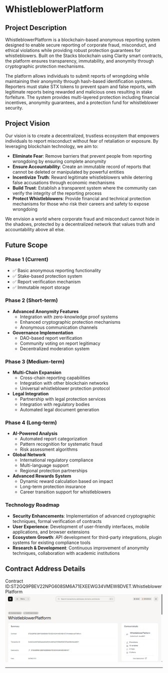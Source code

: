 # WhistleblowerPlatform

## Project Description

WhistleblowerPlatform is a blockchain-based anonymous reporting system designed to enable secure reporting of corporate fraud, misconduct, and ethical violations while providing robust protection guarantees for whistleblowers. Built on the Stacks blockchain using Clarity smart contracts, the platform ensures transparency, immutability, and anonymity through cryptographic protection mechanisms.

The platform allows individuals to submit reports of wrongdoing while maintaining their anonymity through hash-based identification systems. Reporters must stake STX tokens to prevent spam and false reports, with legitimate reports being rewarded and malicious ones resulting in stake forfeiture. The system provides multi-layered protection including financial incentives, anonymity guarantees, and a protection fund for whistleblower security.

## Project Vision

Our vision is to create a decentralized, trustless ecosystem that empowers individuals to report misconduct without fear of retaliation or exposure. By leveraging blockchain technology, we aim to:

- **Eliminate Fear**: Remove barriers that prevent people from reporting wrongdoing by ensuring complete anonymity
- **Ensure Accountability**: Create an immutable record of reports that cannot be deleted or manipulated by powerful entities
- **Incentivize Truth**: Reward legitimate whistleblowers while deterring false accusations through economic mechanisms
- **Build Trust**: Establish a transparent system where the community can verify the integrity of the reporting process
- **Protect Whistleblowers**: Provide financial and technical protection mechanisms for those who risk their careers and safety to expose wrongdoing

We envision a world where corporate fraud and misconduct cannot hide in the shadows, protected by a decentralized network that values truth and accountability above all else.

## Future Scope

### Phase 1 (Current)
- ✅ Basic anonymous reporting functionality
- ✅ Stake-based protection system
- ✅ Report verification mechanism
- ✅ Immutable report storage

### Phase 2 (Short-term)
- **Advanced Anonymity Features**
  - Integration with zero-knowledge proof systems
  - Enhanced cryptographic protection mechanisms
  - Anonymous communication channels
- **Governance Implementation**
  - DAO-based report verification
  - Community voting on report legitimacy
  - Decentralized moderation system

### Phase 3 (Medium-term)
- **Multi-Chain Expansion**
  - Cross-chain reporting capabilities
  - Integration with other blockchain networks
  - Universal whistleblower protection protocol
- **Legal Integration**
  - Partnership with legal protection services
  - Integration with regulatory bodies
  - Automated legal document generation

### Phase 4 (Long-term)
- **AI-Powered Analysis**
  - Automated report categorization
  - Pattern recognition for systematic fraud
  - Risk assessment algorithms
- **Global Network**
  - International regulatory compliance
  - Multi-language support
  - Regional protection partnerships
- **Advanced Rewards System**
  - Dynamic reward calculation based on impact
  - Long-term protection insurance
  - Career transition support for whistleblowers

### Technology Roadmap
- **Security Enhancements**: Implementation of advanced cryptographic techniques, formal verification of contracts
- **User Experience**: Development of user-friendly interfaces, mobile applications, and browser extensions
- **Ecosystem Growth**: API development for third-party integrations, plugin systems for existing compliance tools
- **Research & Development**: Continuous improvement of anonymity techniques, collaboration with academic institutions

## Contract Address Details

Contract ID:ST2GQ9PBEV22NPG608SM6A71EXEEWG34VMEW8DVET.WhistleblowerPlatform
![alt text](<Screenshot (44).png>)



---

